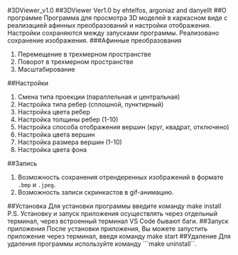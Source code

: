 #3DViewer_v1.0
##3DViewer Ver1.0 by ehtelfos, argoniaz and danyellt
##О программе
Программа для просмотра 3D моделей в каркасном виде с реализацией афинных преобразований и настройки отображения. Настройки сохраняются между запусками программы. Реализовано сохранение изображения.
###Афинные преобразования
1. Перемещение в трехмерном пространстве
2. Поворот в трехмерном пространстве
3. Масштабирование

##Настройки
1. Смена типа проекции (параллельная и центральная)
2. Настройка типа ребер (сплошной, пунктирный)
3. Настройка цвета ребер
4. Настройка толщины ребер (1-10)
5. Настройка способа отображения вершин (круг, квадрат, отключено)
6. Настройка цвета вершин
7. Настройка размера вершин (1-10)
8. Настройка цвета фона

##Запись
1. Возможность сохранения отрендеренных изображений в формате ``.bmp`` и ``.jpeg``.
2. Возможность записи скринкастов в gif-анимацию.

##Установка
Для установки программы введите команду make install
P.S. Установку и запуск приложения осуществлять через отдельный терминал, через встроенный терминал VS Code бывают баги.
##Запуск приложения
После установки приложения, Вы можете запустить приложение через терминал, введя команду make start
##Удаление
Для удаления программы используйте команду ```make uninstall``.
